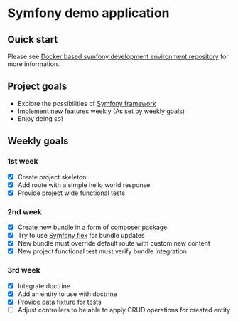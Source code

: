 # Symfony demo application

## Quick start

Please see [Docker based symfony development environment repository](https://github.com/rezonanc/devilbox-symfony-example) for more information.

## Project goals

* Explore the possibilities of [Symfony framework](https://symfony.com)
* Implement new features weekly (As set by weekly goals)
* Enjoy doing so!

## Weekly goals

### 1st week

- [x] Create project skeleton
- [x] Add route with a simple hello world response
- [x] Provide project wide functional tests

### 2nd week

- [x] Create new bundle in a form of composer package
- [x] Try to use [Symfony flex](https://symfony.com/doc/current/setup/flex.html) for bundle updates
- [x] New bundle must override default route with custom new content
- [x] New project functional test must verify bundle integration

### 3rd week

- [x] Integrate doctrine
- [x] Add an entity to use with doctrine
- [x] Provide data fixture for tests
- [ ] Adjust controllers to be able to apply CRUD operations for created entity
